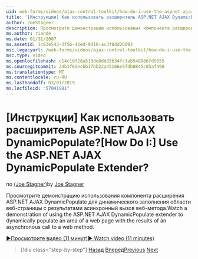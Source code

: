 ```yaml
---
uid: web-forms/videos/ajax-control-toolkit/how-do-i-use-the-aspnet-ajax-dynamicpopulate-extender
title: '[Инструкции] Как использовать расширитель ASP.NET AJAX DynamicPopulate? | Документы Майкрософт'
author: JoeStagner
description: Просмотрите демонстрацию использования компонента расширения ASP.NET AJAX DynamicPopulate для динамического заполнения области веб-страницы с результатами ЦС асинхронной...
ms.author: riande
ms.date: 01/31/2007
ms.assetid: 1c83e543-3f56-42ed-9d10-ac3f8dd26093
msc.legacyurl: /web-forms/videos/ajax-control-toolkit/how-do-i-use-the-aspnet-ajax-dynamicpopulate-extender
msc.type: video
ms.openlocfilehash: c14c18f28a513de0dd85b34fc3ab548086fd9855
ms.sourcegitcommit: 24b1f6decbb17bb22a45166e5fdb0845c65af498
ms.translationtype: MT
ms.contentlocale: ru-RU
ms.lasthandoff: 03/01/2019
ms.locfileid: "57041981"
---
```

<a name="how-do-i-use-the-aspnet-ajax-dynamicpopulate-extender"></a><span data-ttu-id="84602-104">[Инструкции] Как использовать расширитель ASP.NET AJAX DynamicPopulate?</span><span class="sxs-lookup"><span data-stu-id="84602-104">[How Do I:] Use the ASP.NET AJAX DynamicPopulate Extender?</span></span>
====================
<span data-ttu-id="84602-105">по [(Joe Stagner)](https://github.com/JoeStagner)</span><span class="sxs-lookup"><span data-stu-id="84602-105">by [Joe Stagner](https://github.com/JoeStagner)</span></span>

<span data-ttu-id="84602-106">Просмотрите демонстрацию использования компонента расширения ASP.NET AJAX DynamicPopulate для динамического заполнения области веб-страницы с результатами асинхронный вызов веб-метода.</span><span class="sxs-lookup"><span data-stu-id="84602-106">Watch a demonstration of using the ASP.NET AJAX DynamicPopulate extender to dynamically populate an area of a web page with the results of an asynchronous call to a web method.</span></span>

[<span data-ttu-id="84602-107">&#9654;Просмотрите видео (11 минут)</span><span class="sxs-lookup"><span data-stu-id="84602-107">&#9654; Watch video (11 minutes)</span></span>](https://channel9.msdn.com/Blogs/ASP-NET-Site-Videos/how-do-i-use-the-aspnet-ajax-dynamicpopulate-extender)

> [!div class="step-by-step"]
> <span data-ttu-id="84602-108">[Назад](how-do-i-use-the-aspnet-ajax-draggable-panel-extender.md)
> [Вперед](how-do-i-use-the-aspnet-ajax-filteredtextbox-extender.md)</span><span class="sxs-lookup"><span data-stu-id="84602-108">[Previous](how-do-i-use-the-aspnet-ajax-draggable-panel-extender.md)
[Next](how-do-i-use-the-aspnet-ajax-filteredtextbox-extender.md)</span></span>
